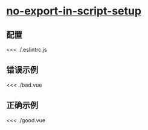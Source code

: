 # [no-export-in-script-setup](https://eslint.vuejs.org/rules/no-export-in-script-setup.html)

## 配置

<<< ./.eslintrc.js

## 错误示例

<<< ./bad.vue

## 正确示例

<<< ./good.vue
